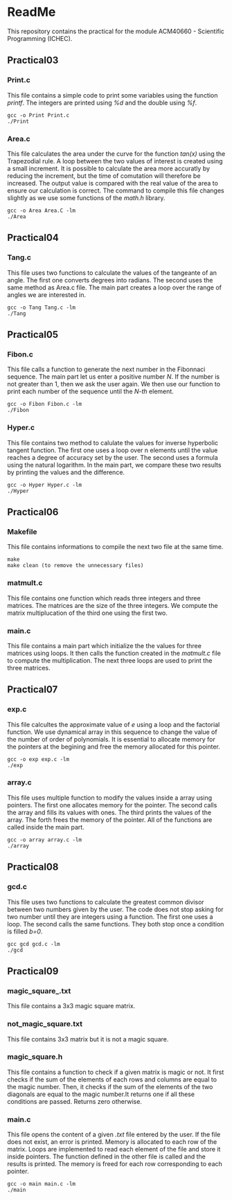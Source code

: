 # ReadMe
This repository contains the practical for the module ACM40660 - Scientific Programming (ICHEC).

## Practical03 
### Print.c
This file contains a simple code to print some variables using the function *printf*. The integers are printed using *%d* and the double using *%f*.

    gcc -o Print Print.c
    ./Print

### Area.c
This file calculates the area under the curve for the function *tan(x)* using the Trapezodial rule.  A loop between the two values of interest is created using a small increment. It is possible to calculate the area more accuratly by reducing the increment, but the time of comutation will therefore be increased. The output value is compared with the real value of the area to ensure our calculation is correct. The command to compile this file changes slightly as we use some functions of the *math.h* library. 

    gcc -o Area Area.C -lm
    ./Area

## Practical04
### Tang.c 
This file uses two functions to calculate the values of the tangeante of an angle. The first one converts degrees into radians.  The second uses the same method as Area.c file. The main part creates a loop over the range of angles we are interested in.

	gcc -o Tang Tang.c -lm
	./Tang

## Practical05 
### Fibon.c
This file calls a function to generate the next number in the Fibonnaci sequence. The main part let us enter a positive number *N*. If the number is not greater than 1, then we ask the user again. We then use our function to print each number of the sequence until the *N-th* element.

	gcc -o Fibon Fibon.c -lm
	./Fibon
	
### Hyper.c	
This file contains two method to calulate the values for inverse hyperbolic tangent function. The first one uses a loop over n elements until the value reaches a degree of accuracy set by the user. The second uses a formula using the natural logarithm. In the main part, we compare these two results by printing the values and the difference.

	gcc -o Hyper Hyper.c -lm
	./Hyper

## Practical06 
### Makefile
This file contains informations to compile the next two file at the same time.
	
	make
	make clean (to remove the unnecessary files)

### matmult.c
This file contains one function which reads three integers and three matrices. The matrices are the size of the three integers. We compute the matrix multiplucation of the third one using the first two.

### main.c
This file contains a main part which initialize the the values for three matrices using loops. It then calls the function created in the *matmult.c* file to compute the multiplication. The next three loops are used to print the three matrices.

## Practical07
### exp.c
This file calcultes the approximate value of *e* using a loop and the factorial function. We use dynamical array in this sequence to change the value of the number of order of polynomials. It is essential to allocate memory for the pointers at the begining and free the memory allocated for this pointer.

    gcc -o exp exp.c -lm
    ./exp

### array.c
This file uses multiple function to modify the values inside a array using pointers. The first one allocates memory for the pointer. The second calls the array and fills its values with ones. The third prints the values of the array. The forth frees the memory of the pointer. All of the functions are called inside the main part.

    gcc -o array array.c -lm
    ./array

## Practical08
### gcd.c
This file uses two functions to calculate the greatest common divisor between two numbers given by the user. The code does not stop asking for two number until they are integers using a function. The first one uses a loop. The second calls the same functions. They both stop once a condition is filled *b=0*. 

    gcc gcd gcd.c -lm
    ./gcd

## Practical09 
### magic_square_.txt
This file contains a 3x3 magic square matrix.

### not_magic_square.txt
This file contains 3x3 matrix but it is not a magic square.

### magic_square.h
This file contains a function to check if a given matrix is magic or not. It first checks if the sum of the elements of each rows and columns are equal to the magic number. Then, it checks if the sum of the elements of the two diagonals are equal to the magic number.It returns one if all these conditions are passed. Returns zero otherwise. 

### main.c
This file opens the content of a given *.txt* file entered by the user. If the file does not exist, an error is printed. Memory is allocated to each row of the matrix. Loops are implemented to read each element of the file and store it inside pointers. The function defined in the other file is called and the results is printed. The memory is freed for each row corresponding to each pointer.

    gcc -o main main.c -lm
    ./main